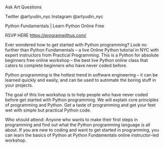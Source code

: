 Ask Art Questions

Twitter @artyudin_nyc
Instagram @artyudin_nyc

Python Fundamentals | Learn Python Online Free

RSVP HERE https://programwithus.com/

Ever wondered how to get started with Python programming? Look no further than Python Fundamentals – a live Online Python tutorial in NYC with expert instructors from Practical Programming.
This is a Python for absolute beginners free online workshop – the best live Python online class that caters to complete beginners who have never coded before.

Python programming is the hottest trend in software engineering – it can be learned quickly and easily, and can be used to automate the boring stuff in your projects.

The goal of this live workshop is to help people who have never coded before get started with Python programming. We will explain core principles of programming and Python. Get a taste of programming and get your feet wet with simple but practical Python code.

Who should attend: Anyone who wants to make their first steps in programming and find out what the Python programming language is all about. If you are new to coding and want to get started in programming, you can learn the basics of Python at Python Fundamentals online instructor-led workshop.
